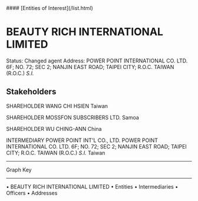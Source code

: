<link rel="stylesheet" type="text/css" href="../../assets/style.css">
#### [Entities of Interest](/list.html)

# BEAUTY RICH INTERNATIONAL LIMITED
Status: Changed agent
Address: POWER POINT INTERNATIONAL CO. LTD. 6F; NO. 72; SEC 2; NANJIN EAST ROAD; TAIPEI CITY; R.O.C. TAIWAN (R.O.C.) *S.I.*

## Stakeholders
SHAREHOLDER
WANG CHI HSIEN
Taiwan


SHAREHOLDER
MOSSFON SUBSCRIBERS LTD.
Samoa


SHAREHOLDER
WU CHING-ANN
China


INTERMEDIARY
POWER POINT INT'L CO., LTD.
POWER POINT INTERNATIONAL CO. LTD. 6F; NO. 72; SEC 2; NANJIN EAST ROAD; TAIPEI CITY; R.O.C. TAIWAN (R.O.C.) *S.I.*
Taiwan




---



<div class="legend">
Graph Key
<hr>
<span class="focus">• BEAUTY RICH INTERNATIONAL LIMITED</span>
<span class="entity">• Entities</span>
<span class="intermediary">• Intermediaries</span>
<span class="officer">• Officers</span>
<span class="address">• Addresses</span>
</div>


<img src="http://eoi-graphs.s3-website-eu-west-1.amazonaws.com/BEAUTY_RICH_INTERNATIONAL_LIMITED.png" alt="">

